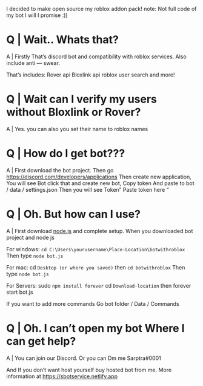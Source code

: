 I decided to make open source my roblox addon pack!
note: Not full code of my bot 
I will I promise :))

# Q | Wait.. Whats that?

A | Firstly That’s discord bot and compatibility with roblox services. Also include anti — swear.

That’s includes:
Rover api
Bloxlink api
roblox user search and more!

# Q | Wait can I verify my users without Bloxlink or Rover?

A | Yes. you can also you set their name to roblox names

# Q | How do I get bot???

A | First download the bot project. Then go https://discord.com/developers/applications Then create new application, You will see Bot click that and create new bot, Copy token And paste to bot / data / settings.json Then you will see Token” Paste token here “

# Q | Oh. But how can I use?

A | First download [node.js](nodejs.org) and complete setup. When you downloaded bot project and node js

For windows:
`cd C:\Users\yourusername\Place-Location\botwithroblox`
Then type `node bot.js`

For mac:
cd `Desktop (or where you saved)`
then `cd botwithroblox`
Then type `node bot.js`

For Servers:
sudo `npm install forever`
cd `Download-location`
then forever start bot.js

If you want to add more commands Go bot folder / Data / Commands

# Q | Oh. I can’t open my bot Where I can get help?

A | You can join our Discord. Or you can Dm me Sarptra#0001

And If you don’t want host yourself buy hosted bot from me. More information at https://sbotservice.netlify.app

